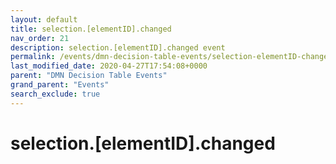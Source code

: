 ```yaml
---
layout: default
title: selection.[elementID].changed
nav_order: 21
description: selection.[elementID].changed event
permalink: /events/dmn-decision-table-events/selection-elementID-changed
last_modified_date: 2020-04-27T17:54:08+0000
parent: "DMN Decision Table Events"
grand_parent: "Events"
search_exclude: true
---
```


# selection.[elementID].changed
